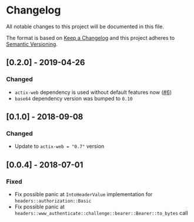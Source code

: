 # Changelog

All notable changes to this project will be documented in this file.

The format is based on [Keep a Changelog](http://keepachangelog.com/en/1.0.0/)
and this project adheres to [Semantic Versioning](http://semver.org/spec/v2.0.0.html).

## [0.2.0] - 2019-04-26
### Changed
 - `actix-web` dependency is used without default features now ([#6](https://github.com/svartalf/actix-web-httpauth/pull/6))
 - `base64` dependency version was bumped to `0.10`

## [0.1.0] - 2018-09-08
### Changed
 - Update to `actix-web = "0.7"` version

## [0.0.4] - 2018-07-01
### Fixed
 - Fix possible panic at `IntoHeaderValue` implementation for `headers::authorization::Basic`
 - Fix possible panic at `headers::www_authenticate::challenge::bearer::Bearer::to_bytes` call
